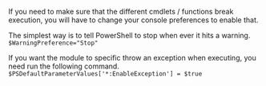If you need to make sure that the different cmdlets / functions break execution, you will have to change your console preferences to enable that.

The simplest way is to tell PowerShell to stop when ever it hits a warning.
`$WarningPreference="Stop"`

If you want the module to specific throw an exception when executing, you need run the following command.
`$PSDefaultParameterValues['*:EnableException'] = $true`


